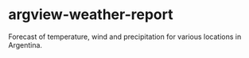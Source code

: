 # argview-weather-report
Forecast of temperature, wind and precipitation for various locations in Argentina.
